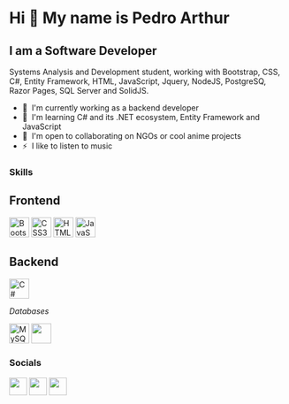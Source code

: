 Hi 👋 My name is Pedro Arthur
=============================

I am a Software Developer
-------------------

Systems Analysis and Development student, working with Bootstrap, CSS, C#, Entity Framework, HTML, JavaScript, Jquery, NodeJS, PostgreSQ, Razor Pages, SQL Server and SolidJS. 

* 🚀  I'm currently working as a backend developer
* 🧠  I'm learning C# and its .NET ecosystem, Entity Framework and JavaScript
* 🤝  I'm open to collaborating on NGOs or cool anime projects
* ⚡  I like to listen to music

### Skills

  ## Frontend
  <p align="left">
    <a href="https://getbootstrap.com/" target="_blank" rel="noreferrer"><img src="https://raw.githubusercontent.com/danielcranney/readme-generator/main/public/icons/skills/bootstrap-colored.svg" width="36" height="36" alt="Bootstrap" /></a>
    <a href="https://www.w3.org/TR/CSS/#css" target="_blank" rel="noreferrer"><img src="https://raw.githubusercontent.com/danielcranney/readme-generator/main/public/icons/skills/css3-colored.svg" width="36" height="36" alt="CSS3" /></a>
    <a href="https://developer.mozilla.org/en-US/docs/Glossary/HTML5" target="_blank" rel="noreferrer"><img src="https://raw.githubusercontent.com/danielcranney/readme-generator/main/public/icons/skills/html5-colored.svg" width="36" height="36" alt="HTML5" /></a>
    <a href="https://developer.mozilla.org/en-US/docs/Web/JavaScript" target="_blank" rel="noreferrer"><img src="https://raw.githubusercontent.com/danielcranney/readme-generator/main/public/icons/skills/javascript-colored.svg" width="36" height="36" alt="JavaScript" /></a>
  </p>
  
  ## Backend
  <p align="left">
    <a href="https://docs.microsoft.com/en-us/dotnet/csharp/" target="_blank" rel="noreferrer"><img src="https://raw.githubusercontent.com/danielcranney/readme-generator/main/public/icons/skills/csharp-colored.svg" width="36" height="36" alt="C#" /></a>
  </p>
  <p align="left">
      <em>Databases</em>
  </p>
  <a href="https://www.mysql.com/" target="_blank" rel="noreferrer"><img src="https://raw.githubusercontent.com/danielcranney/readme-generator/main/public/icons/skills/mysql-colored.svg" width="36" height="36" alt="MySQL" /></a>
  <a href="https://learn.microsoft.com/pt-br/sql/?view=sql-server-ver16" target="_blank" rel="noreferrer">              
     <img src="https://cdn.jsdelivr.net/gh/devicons/devicon/icons/microsoftsqlserver/microsoftsqlserver-plain.svg" width="36" height="36"/>
  </a>

### Socials

<p align="left"> 
  <a href="https://discord.com/users/pedroarthuralvesdeoliveira" target="_blank" rel="noreferrer"><img src="https://raw.githubusercontent.com/danielcranney/readme-generator/main/public/icons/socials/discord.svg" width="32" height="32" /></a>
  <!-- <a href="http://www.instagram.com/pedroarthuraloliveira" target="_blank" rel="noreferrer"><img src="https://raw.githubusercontent.com/danielcranney/readme-generator/main/public/icons/socials/instagram.svg" width="32" height="32" /></a> -->
  <a href="https://www.linkedin.com/in/pedroarthuralves/" target="_blank" rel="noreferrer"><img src="https://raw.githubusercontent.com/danielcranney/readme-generator/main/public/icons/socials/linkedin.svg" width="32" height="32" /></a> 
  <a href="https://www.twitch.tv/glimmeer" target="_blank" rel="noreferrer"><img src="https://raw.githubusercontent.com/danielcranney/readme-generator/main/public/icons/socials/twitch.svg" width="32" height="32" /></a>
</p>
